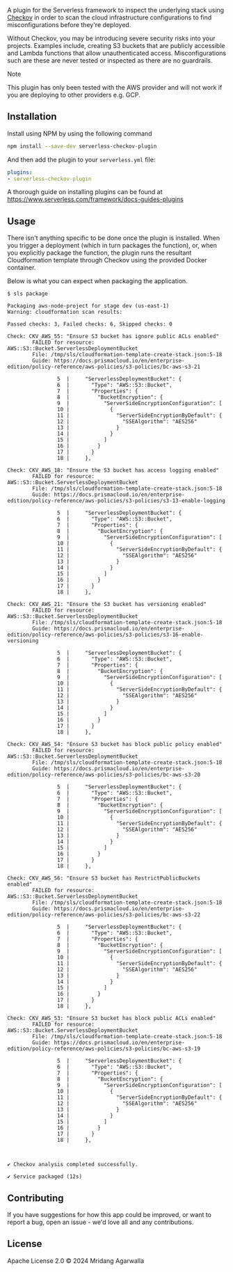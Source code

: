 A plugin for the Serverless framework to inspect the underlying
stack using [Checkov](https://www.checkov.io/) in order to scan the cloud infrastructure
configurations to find misconfigurations before they're
deployed.

Without Checkov, you may be introducing severe security risks
into your projects. Examples include, creating S3 buckets that are
publicly accessible and Lambda functions that allow unauthenticated
access. Misconfigurations such are these are never tested or
inspected as there are no guardrails.

> [!NOTE]
> This plugin has only been tested with the AWS provider and will
> not work if you are deploying to other providers e.g. GCP.

## Installation

Install using NPM by using the following command

```sh
npm install --save-dev serverless-checkov-plugin
```

And then add the plugin to your `serverless.yml` file:

```yaml
plugins:
- serverless-checkov-plugin
```

A thorough guide on installing plugins can be found at
https://www.serverless.com/framework/docs-guides-plugins

## Usage

There isn't anything specific to be done once the plugin is installed.
When you trigger a deployment (which in turn packages the function),
or, when you explicitly package the function, the plugin runs
the resultant Cloudformation template through Checkov using the
provided Docker container.

Below is what you can expect when packaging the application.

```
$ sls package

Packaging aws-node-project for stage dev (us-east-1)
Warning: cloudformation scan results:

Passed checks: 3, Failed checks: 6, Skipped checks: 0

Check: CKV_AWS_55: "Ensure S3 bucket has ignore public ACLs enabled"
        FAILED for resource: AWS::S3::Bucket.ServerlessDeploymentBucket
        File: /tmp/sls/cloudformation-template-create-stack.json:5-18
        Guide: https://docs.prismacloud.io/en/enterprise-edition/policy-reference/aws-policies/s3-policies/bc-aws-s3-21

                5  |     "ServerlessDeploymentBucket": {
                6  |       "Type": "AWS::S3::Bucket",
                7  |       "Properties": {
                8  |         "BucketEncryption": {
                9  |           "ServerSideEncryptionConfiguration": [
                10 |             {
                11 |               "ServerSideEncryptionByDefault": {
                12 |                 "SSEAlgorithm": "AES256"
                13 |               }
                14 |             }
                15 |           ]
                16 |         }
                17 |       }
                18 |     },

Check: CKV_AWS_18: "Ensure the S3 bucket has access logging enabled"
        FAILED for resource: AWS::S3::Bucket.ServerlessDeploymentBucket
        File: /tmp/sls/cloudformation-template-create-stack.json:5-18
        Guide: https://docs.prismacloud.io/en/enterprise-edition/policy-reference/aws-policies/s3-policies/s3-13-enable-logging

                5  |     "ServerlessDeploymentBucket": {
                6  |       "Type": "AWS::S3::Bucket",
                7  |       "Properties": {
                8  |         "BucketEncryption": {
                9  |           "ServerSideEncryptionConfiguration": [
                10 |             {
                11 |               "ServerSideEncryptionByDefault": {
                12 |                 "SSEAlgorithm": "AES256"
                13 |               }
                14 |             }
                15 |           ]
                16 |         }
                17 |       }
                18 |     },

Check: CKV_AWS_21: "Ensure the S3 bucket has versioning enabled"
        FAILED for resource: AWS::S3::Bucket.ServerlessDeploymentBucket
        File: /tmp/sls/cloudformation-template-create-stack.json:5-18
        Guide: https://docs.prismacloud.io/en/enterprise-edition/policy-reference/aws-policies/s3-policies/s3-16-enable-versioning

                5  |     "ServerlessDeploymentBucket": {
                6  |       "Type": "AWS::S3::Bucket",
                7  |       "Properties": {
                8  |         "BucketEncryption": {
                9  |           "ServerSideEncryptionConfiguration": [
                10 |             {
                11 |               "ServerSideEncryptionByDefault": {
                12 |                 "SSEAlgorithm": "AES256"
                13 |               }
                14 |             }
                15 |           ]
                16 |         }
                17 |       }
                18 |     },

Check: CKV_AWS_54: "Ensure S3 bucket has block public policy enabled"
        FAILED for resource: AWS::S3::Bucket.ServerlessDeploymentBucket
        File: /tmp/sls/cloudformation-template-create-stack.json:5-18
        Guide: https://docs.prismacloud.io/en/enterprise-edition/policy-reference/aws-policies/s3-policies/bc-aws-s3-20

                5  |     "ServerlessDeploymentBucket": {
                6  |       "Type": "AWS::S3::Bucket",
                7  |       "Properties": {
                8  |         "BucketEncryption": {
                9  |           "ServerSideEncryptionConfiguration": [
                10 |             {
                11 |               "ServerSideEncryptionByDefault": {
                12 |                 "SSEAlgorithm": "AES256"
                13 |               }
                14 |             }
                15 |           ]
                16 |         }
                17 |       }
                18 |     },

Check: CKV_AWS_56: "Ensure S3 bucket has RestrictPublicBuckets enabled"
        FAILED for resource: AWS::S3::Bucket.ServerlessDeploymentBucket
        File: /tmp/sls/cloudformation-template-create-stack.json:5-18
        Guide: https://docs.prismacloud.io/en/enterprise-edition/policy-reference/aws-policies/s3-policies/bc-aws-s3-22

                5  |     "ServerlessDeploymentBucket": {
                6  |       "Type": "AWS::S3::Bucket",
                7  |       "Properties": {
                8  |         "BucketEncryption": {
                9  |           "ServerSideEncryptionConfiguration": [
                10 |             {
                11 |               "ServerSideEncryptionByDefault": {
                12 |                 "SSEAlgorithm": "AES256"
                13 |               }
                14 |             }
                15 |           ]
                16 |         }
                17 |       }
                18 |     },

Check: CKV_AWS_53: "Ensure S3 bucket has block public ACLs enabled"
        FAILED for resource: AWS::S3::Bucket.ServerlessDeploymentBucket
        File: /tmp/sls/cloudformation-template-create-stack.json:5-18
        Guide: https://docs.prismacloud.io/en/enterprise-edition/policy-reference/aws-policies/s3-policies/bc-aws-s3-19

                5  |     "ServerlessDeploymentBucket": {
                6  |       "Type": "AWS::S3::Bucket",
                7  |       "Properties": {
                8  |         "BucketEncryption": {
                9  |           "ServerSideEncryptionConfiguration": [
                10 |             {
                11 |               "ServerSideEncryptionByDefault": {
                12 |                 "SSEAlgorithm": "AES256"
                13 |               }
                14 |             }
                15 |           ]
                16 |         }
                17 |       }
                18 |     },



✔ Checkov analysis completed successfully.

✔ Service packaged (12s)
```

## Contributing

If you have suggestions for how this app could be improved, or
want to report a bug, open an issue - we'd love all and any
contributions.

## License

Apache License 2.0 © 2024 Mridang Agarwalla
